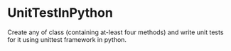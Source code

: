 # UnitTestInPython
Create any of class (containing at-least four methods) and write unit tests for it using unittest framework in python.
